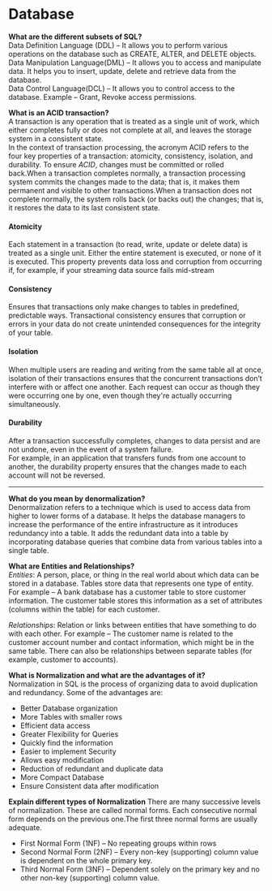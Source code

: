 # Database  
**What are the different subsets of SQL?**  
Data Definition Language (DDL) – It allows you to perform various operations on the database such as CREATE, ALTER, and DELETE objects.  
Data Manipulation Language(DML) – It allows you to access and manipulate data. It helps you to insert, update, delete and retrieve data from the database.  
Data Control Language(DCL) – It allows you to control access to the database. Example – Grant, Revoke access permissions.  

**What is an ACID transaction?**  
A transaction is any operation that is treated as a single unit of work, which either completes fully or does not complete at all, and leaves the storage system in a consistent state.  
In the context of transaction processing, the acronym ACID refers to the four key properties of a transaction: atomicity, consistency, isolation, and durability. To ensure *ACID*, changes must be committed or rolled back.When a transaction completes normally, a transaction processing system commits the changes made to the data; that is, it makes them permanent and visible to other transactions.When a transaction does not complete normally, the system rolls back (or backs out) the changes; that is, it restores the data to its last consistent state.

#### Atomicity  
Each statement in a transaction (to read, write, update or delete data) is treated as a single unit. Either the entire statement is executed, or none of it is executed. This property prevents data loss and corruption from occurring if, for example, if your streaming data source fails mid-stream
#### Consistency  
Ensures that transactions only make changes to tables in predefined, predictable ways. Transactional consistency ensures that corruption or errors in your data do not create unintended consequences for the integrity of your table.
#### Isolation  
When multiple users are reading and writing from the same table all at once, isolation of their transactions ensures that the concurrent transactions don’t interfere with or affect one another. Each request can occur as though they were occurring one by one, even though they're actually occurring simultaneously.  
#### Durability
After a transaction successfully completes, changes to data persist and are not undone, even in the event of a system failure.  
For example, in an application that transfers funds from one account to another, the durability property ensures that the changes made to each account will not be reversed.  

---

**What do you mean by denormalization?**  
Denormalization refers to a technique which is used to access data from higher to lower forms of a database. It helps the database managers to increase the performance of the entire infrastructure as it introduces redundancy into a table. It adds the redundant data into a table by incorporating database queries that combine data from various tables into a single table.  

**What are Entities and Relationships?**  
*Entities*:  A person, place, or thing in the real world about which data can be stored in a database. Tables store data that represents one type of entity. For example – A bank database has a customer table to store customer information. The customer table stores this information as a set of attributes (columns within the table) for each customer.  

*Relationships*: Relation or links between entities that have something to do with each other. For example – The customer name is related to the customer account number and contact information, which might be in the same table. There can also be relationships between separate tables (for example, customer to accounts).

**What is Normalization and what are the advantages of it?**  
Normalization in SQL is the process of organizing data to avoid duplication and redundancy. Some of the advantages are:  

- Better Database organization
- More Tables with smaller rows
- Efficient data access
- Greater Flexibility for Queries
- Quickly find the information
- Easier to implement Security
- Allows easy modification
- Reduction of redundant and duplicate data
- More Compact Database
- Ensure Consistent data after modification   

**Explain different types of Normalization**
There are many successive levels of normalization. These are called normal forms. Each consecutive normal form depends on the previous one.The first three normal forms are usually adequate.  

- First Normal Form (1NF) – No repeating groups within rows
- Second Normal Form (2NF) – Every non-key (supporting) column value is dependent on the whole primary key.
- Third Normal Form (3NF) – Dependent solely on the primary key and no other non-key (supporting) column value.
